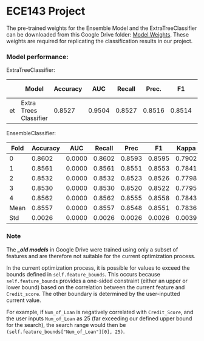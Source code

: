 # ECE143 Project

The pre-trained weights for the Ensemble Model and the ExtraTreeClassifier can be downloaded from this Google Drive folder: [Model Weights](https://drive.google.com/drive/folders/1zXDAAJkvUK8wZCzr4DZojyVU2zw_6_uI?usp=sharing). These weights are required for replicating the classification results in our project.

### Model performance:

ExtraTreeClassifier: 

|    | Model                  | Accuracy | AUC    | Recall | Prec.  | F1     | Kappa  | MCC    | TT (Sec) |
| -- | ---------------------- | -------- | ------ | ------ | ------ | ------ | ------ | ------ | -------- |
| et | Extra Trees Classifier | 0.8527   | 0.9504 | 0.8527 | 0.8516 | 0.8514 | 0.7790 | 0.7797 | 8.2790   |

EnsembleClassifier:

| Fold | Accuracy | AUC    | Recall | Prec   | F1     | Kappa  | MCC    |
| ---- | -------- | ------ | ------ | ------ | ------ | ------ | ------ |
| 0    | 0.8602   | 0.0000 | 0.8602 | 0.8593 | 0.8595 | 0.7902 | 0.7905 |
| 1    | 0.8561   | 0.0000 | 0.8561 | 0.8551 | 0.8553 | 0.7841 | 0.7844 |
| 2    | 0.8532   | 0.0000 | 0.8532 | 0.8523 | 0.8526 | 0.7798 | 0.7799 |
| 3    | 0.8530   | 0.0000 | 0.8530 | 0.8520 | 0.8522 | 0.7795 | 0.7797 |
| 4    | 0.8562   | 0.0000 | 0.8562 | 0.8555 | 0.8558 | 0.7843 | 0.7843 |
| Mean | 0.8557   | 0.0000 | 0.8557 | 0.8548 | 0.8551 | 0.7836 | 0.7838 |
| Std  | 0.0026   | 0.0000 | 0.0026 | 0.0026 | 0.0026 | 0.0039 | 0.0039 |

### Note

The ***_old models*** in Google Drive were trained using only a subset of features and are therefore not suitable for the current optimization process.

In the current optimization process, it is possible for values to exceed the bounds defined in `self.feature_bounds`. This occurs because `self.feature_bounds` provides a one-sided constraint (either an upper or lower bound) based on the correlation between the current feature and `Credit_score`. The other boundary is determined by the user-inputted current value.

For example, if `Num_of_Loan` is negatively correlated with `Credit_Score`, and the user inputs `Num_of_Loan` as 25 (far exceeding our defined upper bound for the search), the search range would then be `(self.feature_bounds["Num_of_Loan"][0], 25)`.
